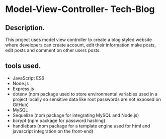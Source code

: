 # Model-View-Controller- Tech-Blog
## Description.
This project uses model view controller to create a blog styled website where developers can create account, edit their information
make posts, edit posts and comment on other users posts.
## tools used.
* JavaScript ES6
* Node.js
* Express.js
* dotenv (npm package used to store environmental variables used in a project locally so sensitive data like root passwords are not exposed on GitHub)
* MySQL
* Sequelize (npm package for integrating MySQL and Node.js)
* bcrypt (npm package for password hashing)
* handlebars (npm package for a template engine used for html and javascript integration on the front-end)

